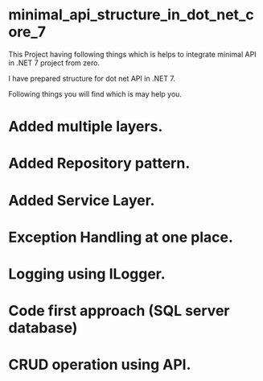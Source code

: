 # minimal_api_structure_in_dot_net_core_7
This Project having following things which is helps to integrate minimal API in .NET 7 project from zero.

I have prepared structure for dot net API in .NET 7.

Following things you will find which is may help you.

# Added multiple layers.
# Added Repository pattern.
# Added Service Layer.
# Exception Handling at one place.
# Logging using ILogger.
# Code first approach (SQL server database)
# CRUD operation using API.
